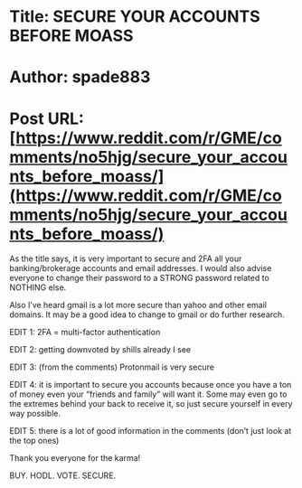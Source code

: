 # Title: SECURE YOUR ACCOUNTS BEFORE MOASS
# Author: spade883
# Post URL: [https://www.reddit.com/r/GME/comments/no5hjg/secure_your_accounts_before_moass/](https://www.reddit.com/r/GME/comments/no5hjg/secure_your_accounts_before_moass/)


As the title says, it is very important to secure and 2FA all your banking/brokerage accounts and email addresses. I would also advise everyone to change their password to a STRONG password related to NOTHING else. 

Also I’ve heard gmail is a lot more secure than yahoo and other email domains. It may be a good idea to change to gmail or do further research.

EDIT 1: 2FA = multi-factor authentication

EDIT 2: getting downvoted by shills already I see

EDIT 3: (from the comments) Protonmail is very secure

EDIT 4: it is important to secure you accounts because once you have a ton of money even your “friends and family” will want it. Some may even go to the extremes behind your back to receive it, so just secure yourself in every way possible.

EDIT 5: there is a lot of good information in the comments (don’t just look at the top ones)


Thank you everyone for the karma!

BUY. HODL. VOTE. SECURE.